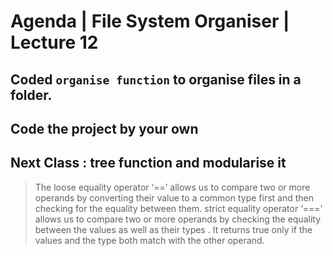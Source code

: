 # Agenda | File System Organiser | Lecture 12

## Coded `organise function` to organise files in a folder.

## Code the project by your own

## Next Class : tree function and modularise it

> The loose equality operator ‘==’ allows us to compare two or more operands by converting their value to a common type first and then checking for the equality between them.
> strict equality operator ‘===’ allows us to compare two or more operands by checking the equality between the values as well as their types . It returns true only if the values and the type both match with the other operand.
